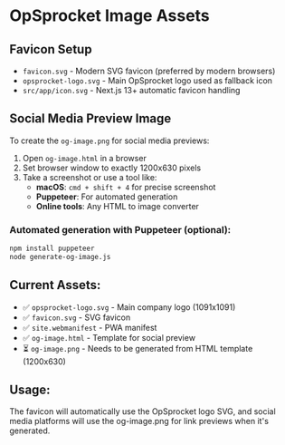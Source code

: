 # OpSprocket Image Assets

## Favicon Setup
- `favicon.svg` - Modern SVG favicon (preferred by modern browsers)
- `opsprocket-logo.svg` - Main OpSprocket logo used as fallback icon
- `src/app/icon.svg` - Next.js 13+ automatic favicon handling

## Social Media Preview Image
To create the `og-image.png` for social media previews:

1. Open `og-image.html` in a browser
2. Set browser window to exactly 1200x630 pixels
3. Take a screenshot or use a tool like:
   - **macOS**: `cmd + shift + 4` for precise screenshot
   - **Puppeteer**: For automated generation
   - **Online tools**: Any HTML to image converter

### Automated generation with Puppeteer (optional):
```bash
npm install puppeteer
node generate-og-image.js
```

## Current Assets:
- ✅ `opsprocket-logo.svg` - Main company logo (1091x1091)
- ✅ `favicon.svg` - SVG favicon
- ✅ `site.webmanifest` - PWA manifest
- ✅ `og-image.html` - Template for social preview
- ⏳ `og-image.png` - Needs to be generated from HTML template (1200x630)

## Usage:
The favicon will automatically use the OpSprocket logo SVG, and social media platforms will use the og-image.png for link previews when it's generated. 